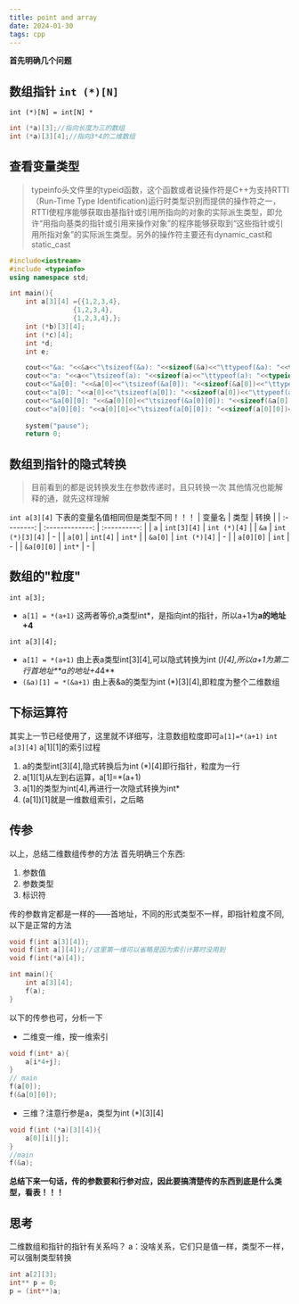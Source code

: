 ```yaml
---
title: point and array
date: 2024-01-30 
tags: cpp
---
```



<!--more-->
**首先明确几个问题**
## 数组指针 `int (*)[N]`
`int (*)[N] = int[N] *`
```c++
int (*a)[3];//指向长度为三的数组
int (*a)[3][4];//指向3*4的二维数组
```
## 查看变量类型
> typeinfo头文件里的typeid函数，这个函数或者说操作符是C++为支持RTTI（Run-Time Type Identification)运行时类型识别而提供的操作符之一，RTTI使程序能够获取由基指针或引用所指向的对象的实际派生类型，即允许“用指向基类的指针或引用来操作对象”的程序能够获取到“这些指针或引用所指对象”的实际派生类型。另外的操作符主要还有dynamic_cast和static_cast
```c++
#include<iostream>
#include <typeinfo>
using namespace std;

int main(){
    int a[3][4] ={{1,2,3,4},
                {1,2,3,4},
                {1,2,3,4},};
    int (*b)[3][4];
    int (*c)[4];
    int *d;
    int e;

    cout<<"&a: "<<&a<<"\tsizeof(&a): "<<sizeof(&a)<<"\ttypeof(&a): "<<typeid(&a).name()<<endl;
    cout<<"a: "<<a<<"\tsizeof(a): "<<sizeof(a)<<"\ttypeof(a): "<<typeid(a).name()<<endl;
    cout<<"&a[0]: "<<&a[0]<<"\tsizeof(&a[0]): "<<sizeof(&a[0])<<"\ttypeof(&a[0]): "<<typeid(&a[0]).name()<<endl;
    cout<<"a[0]: "<<a[0]<<"\tsizeof(a[0]): "<<sizeof(a[0])<<"\ttypeof(a[0]): "<<typeid(a[0]).name()<<endl;
    cout<<"&a[0][0]: "<<&a[0][0]<<"\tsizeof(&a[0][0]): "<<sizeof(&a[0][0])<<"\ttypeof(&a[0][0]): "<<typeid(&a[0][0]).name()<<endl;
    cout<<"a[0][0]: "<<a[0][0]<<"\tsizeof(a[0][0]): "<<sizeof(a[0][0])<<"\ttypeof(a[0][0]): "<<typeid(a[0][0]).name()<<endl;
   
    system("pause");
    return 0;
```
## 数组到指针的隐式转换
> 目前看到的都是说转换发生在参数传递时，且只转换一次
> 其他情况也能解释的通，就先这样理解

`int a[3][4]`
下表的变量名值相同但是类型不同！！！
|   变量名   |      类型       |     转换     |
| :--------: | :-------------: | :----------: |
|    `a`     |   `int[3][4]`   | `int (*)[4]` |
|    `&a`    | `int (*)[3][4]` |      -       |
|   `a[0]`   |    `int[4]`     |    `int*`    |
|  `&a[0]`   |  `int (*)[4]`   |      -       |
| `a[0][0]`  |      `int`      |      -       |
| `&a[0][0]` |     `int*`      |      -       |

## 数组的"粒度"
`int a[3];`
- `a[1] = *(a+1)` 这两者等价,a类型int*，是指向int的指针，所以a+1为**a的地址+4**

`int a[3][4];`
- `a[1] = *(a+1)` 由上表a类型int[3][4],可以隐式转换为int (*)[4],所以a+1为第二行首地址**a的地址+4*4**
- `(&a)[1] = *(&a+1)` 由上表&a的类型为int (*)[3][4],即粒度为整个二维数组


## 下标运算符
其实上一节已经使用了，这里就不详细写，注意数组粒度即可`a[1]=*(a+1)`
`int a[3][4]`
a[1][1]的索引过程
1. a的类型int[3][4],隐式转换后为int (*)[4]即行指针，粒度为一行
2. a[1][1]从左到右运算，a[1]=*(a+1)
3. a[1]的类型为int[4],再进行一次隐式转换为int*
4. (a[1])[1]就是一维数组索引，之后略

## 传参
以上，总结二维数组传参的方法
首先明确三个东西:
1. 参数值
2. 参数类型
3. 标识符

传的参数肯定都是一样的——首地址，不同的形式类型不一样，即指针粒度不同,以下是正常的方法
```c++
void f(int a[3][4]);
void f(int a[][4]);//这里第一维可以省略是因为索引计算时没用到
void f(int(*a)[4]);

int main(){
    int a[3][4];
    f(a);
}
```
以下的传参也可，分析一下
- 二维变一维，按一维索引
```c++
void f(int* a){
    a[i*4+j];
}
// main
f(a[0]);
f(&a[0][0]);
```
- 三维？注意行参是a，类型为int (*)[3][4]
```c++
void f(int (*a)[3][4]){
    a[0][i][j];
}
//main
f(&a);
```
**总结下来一句话，传的参数要和行参对应，因此要搞清楚传的东西到底是什么类型，看表！！！**

## 思考
二维数组和指针的指针有关系吗？
a：没啥关系，它们只是值一样，类型不一样，可以强制类型转换
```c++
int a[2][3];
int** p = 0;
p = (int**)a;
```